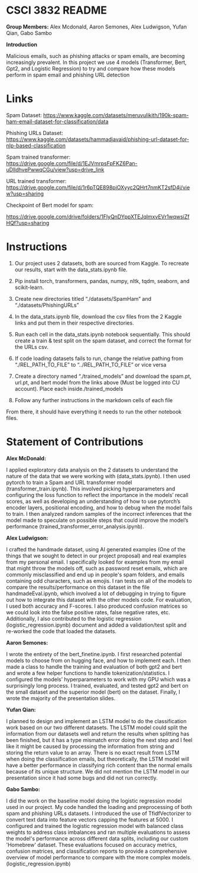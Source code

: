 # CSCI 3832 README 

**Group Members:** Alex Mcdonald, Aaron Semones, Alex Ludwigson, Yufan Qian, Gabo Sambo

**Introduction**

Malicious emails, such as phishing attacks or spam emails, are becoming increasingly prevalent. In this project we use 4 models (Transformer, Bert, Gpt2, and Logistic Regression) to try and compare how these models perform in spam email and phishing URL detection

# Links

Spam Dataset: https://www.kaggle.com/datasets/meruvulikith/190k-spam-ham-email-dataset-for-classification/data

Phishing URLs Dataset: https://www.kaggle.com/datasets/hammadjavaid/phishing-url-dataset-for-nlp-based-classification

Spam trained transformer: https://drive.google.com/file/d/1EJVmrpsFpFKZ6Pan-uDlldhvePwwqCGu/view?usp=drive_link

URL trained transformer: https://drive.google.com/file/d/1r6pTQE898piOXyyc2QHrt7nmKT2sfD4j/view?usp=sharing

Checkpoint of Bert model for spam:

https://drive.google.com/drive/folders/1FlyQnDYppXTEJqlmxvEVr1wqwsiZfHQf?usp=sharing


# Instructions

1. Our project uses 2 datasets, both are sourced from Kaggle. To recreate our results, start with the data_stats.ipynb file.

2. Pip install torch, transformers, pandas, numpy, nltk, tqdm, seaborn, and scikit-learn.

3. Create new directories titled “./datasets/SpamHam” and “./datasets/PhishingURLs”

4. In the data_stats.ipynb file, download the csv files from the 2 Kaggle links and put them in their respective directories.

5. Run each cell in the data_stats.ipynb notebook sequentially. This should create a train & test split on the spam dataset, and correct the format for the URLs csv.

6. If code loading datasets fails to run, change the relative pathing from “./REL_PATH_TO_FILE” to “../REL_PATH_TO_FILE” or vice versa

7. Create a directory named “./trained_models” and download the spam.pt, url.pt, and bert model from the links above (Must be logged into CU account). Place each inside./trained_models

8. Follow any further instructions in the markdown cells of each file

From there, it should have everything it needs to run the other notebook files. 

# Statement of Contributions

**Alex McDonald:** 

I applied exploratory data analysis on the 2 datasets to understand the nature of the data that we were working with (data_stats.ipynb). I then used pytorch to train a Spam and URL transformer model (transformer_train.ipynb). This involved picking hyperparameters and configuring the loss function to reflect the importance in the models’ recall scores, as well as developing an understanding of how to use pytorch’s encoder layers, positional encoding, and how to debug when the model fails to train. I then analyzed random samples of the incorrect inferences that the model made to speculate on possible steps that could improve the model’s performance (trained_transformer_error_analysis.ipynb).

**Alex Ludwigson:**

 I crafted the handmade dataset, using AI generated examples (One of the things that we sought to detect in our project proposal) and real examples from my personal email. I specifically looked for examples from my email that might throw the models off, such as password reset emails, which are commonly misclassified and end up in people's spam folders, and emails containing odd characters, such as emojis. I ran tests on all of the models to compare the results/performance on this dataset in the file handmadeEval.ipynb, which involved a lot of debugging in trying to figure out how to integrate this dataset with the other models code. For evaluation, I used both accuracy and F-scores. I also produced confusion matrices so we could look into the false positive rates, false negative rates, etc. Additionally, I also contributed to the logistic regression (logistic_regression.ipynb) document and added a validation/test split and re-worked the code that loaded the datasets.

**Aaron Semones:**

I wrote the entirety of the bert_finetine.ipynb. I first researched potential models to choose from on hugging face, and how to implement each. I then made a class to handle the training and evaluation of both gpt2 and bert and wrote a few helper functions to handle tokenization/statistics. I configured the models’ hyperparameters to work with my GPU which was a surprisingly long process. I trained, evaluated, and tested gpt2 and bert on the small dataset and the superior model (bert) on the dataset. Finally, I wrote the majority of the presentation slides.

**Yufan Qian:**

I planned to design and implement an LSTM model to do the classification work based on our two different datasets. The LSTM model could split the information from our datasets well and return the results when splitting has been finished, but it has a type mismatch error doing the next step and I feel like it might be caused by processing the information from string and storing the return value to an array. There is no exact result from LSTM when doing the classification emails, but theoretically, the LSTM model will have a better performance in classifying rich content than the normal emails because of its unique structure. We did not mention the LSTM model in our presentation since it had some bugs and did not run correctly.

**Gabo Sambo:**

I did the work on the baseline model doing the logistic regression model used in our project. My code handled the loading and preprocessing of both spam and phishing URLs datasets. I introduced the use of TfidfVectorizer to convert text data into feature vectors capping the features at 5000. I configured and trained the logistic regression model with balanced class weights to address class imbalances and ran multiple evaluations to assess the model's performance across different data splits, including our custom 'Homebrew' dataset. These evaluations focused on accuracy metrics, confusion matrices, and classification reports to provide a comprehensive overview of model performance to compare with the more complex models. (logistic_regression.ipynb)
